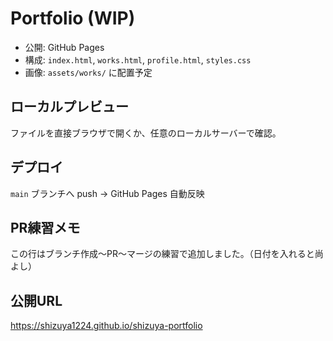 # Portfolio (WIP)

- 公開: GitHub Pages
- 構成: `index.html`, `works.html`, `profile.html`, `styles.css`
- 画像: `assets/works/` に配置予定

## ローカルプレビュー
ファイルを直接ブラウザで開くか、任意のローカルサーバーで確認。

## デプロイ
`main` ブランチへ push → GitHub Pages 自動反映

## PR練習メモ
この行はブランチ作成～PR～マージの練習で追加しました。（日付を入れると尚よし）

## 公開URL
https://shizuya1224.github.io/shizuya-portfolio